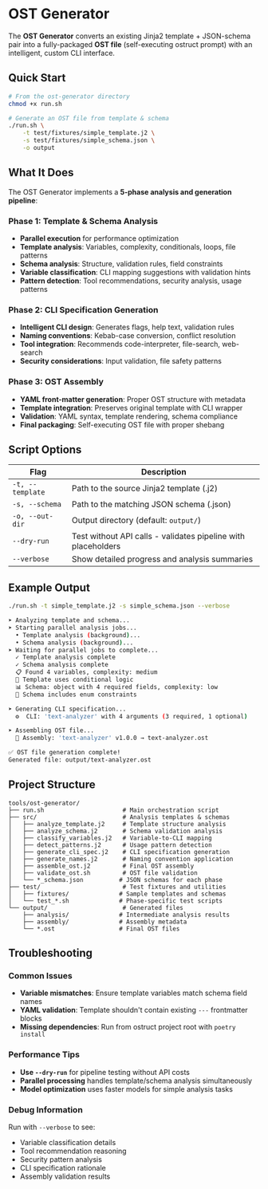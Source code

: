 # OST Generator

The **OST Generator** converts an existing Jinja2 template + JSON-schema pair into a fully-packaged **OST file** (self-executing ostruct prompt) with an intelligent, custom CLI interface.

## Quick Start

```bash
# From the ost-generator directory
chmod +x run.sh

# Generate an OST file from template & schema
./run.sh \
    -t test/fixtures/simple_template.j2 \
    -s test/fixtures/simple_schema.json \
    -o output
```

## What It Does

The OST Generator implements a **5-phase analysis and generation pipeline**:

### Phase 1: Template & Schema Analysis

- **Parallel execution** for performance optimization
- **Template analysis**: Variables, complexity, conditionals, loops, file patterns
- **Schema analysis**: Structure, validation rules, field constraints
- **Variable classification**: CLI mapping suggestions with validation hints
- **Pattern detection**: Tool recommendations, security analysis, usage patterns

### Phase 2: CLI Specification Generation

- **Intelligent CLI design**: Generates flags, help text, validation rules
- **Naming conventions**: Kebab-case conversion, conflict resolution
- **Tool integration**: Recommends code-interpreter, file-search, web-search
- **Security considerations**: Input validation, file safety patterns

### Phase 3: OST Assembly

- **YAML front-matter generation**: Proper OST structure with metadata
- **Template integration**: Preserves original template with CLI wrapper
- **Validation**: YAML syntax, template rendering, schema compliance
- **Final packaging**: Self-executing OST file with proper shebang

## Script Options

| Flag | Description |
|------|-------------|
| `-t, --template` | Path to the source Jinja2 template (.j2) |
| `-s, --schema`   | Path to the matching JSON schema (.json) |
| `-o, --out-dir`  | Output directory (default: `output/`) |
| `--dry-run`      | Test without API calls - validates pipeline with placeholders |
| `--verbose`      | Show detailed progress and analysis summaries |

## Example Output

```bash
./run.sh -t simple_template.j2 -s simple_schema.json --verbose

➤ Analyzing template and schema...
➤ Starting parallel analysis jobs...
  • Template analysis (background)...
  • Schema analysis (background)...
➤ Waiting for parallel jobs to complete...
  ✓ Template analysis complete
  ✓ Schema analysis complete
  📋 Found 4 variables, complexity: medium
  🔀 Template uses conditional logic
  📊 Schema: object with 4 required fields, complexity: low
  🎯 Schema includes enum constraints

➤ Generating CLI specification...
  ⚙️  CLI: 'text-analyzer' with 4 arguments (3 required, 1 optional)

➤ Assembling OST file...
  🔧 Assembly: 'text-analyzer' v1.0.0 → text-analyzer.ost

✅ OST file generation complete!
Generated file: output/text-analyzer.ost
```

## Project Structure

```
tools/ost-generator/
├── run.sh                      # Main orchestration script
├── src/                        # Analysis templates & schemas
│   ├── analyze_template.j2     # Template structure analysis
│   ├── analyze_schema.j2       # Schema validation analysis
│   ├── classify_variables.j2   # Variable-to-CLI mapping
│   ├── detect_patterns.j2      # Usage pattern detection
│   ├── generate_cli_spec.j2    # CLI specification generation
│   ├── generate_names.j2       # Naming convention application
│   ├── assemble_ost.j2         # Final OST assembly
│   ├── validate_ost.sh         # OST file validation
│   └── *_schema.json          # JSON schemas for each phase
├── test/                       # Test fixtures and utilities
│   ├── fixtures/              # Sample templates and schemas
│   └── test_*.sh              # Phase-specific test scripts
└── output/                     # Generated files
    ├── analysis/              # Intermediate analysis results
    ├── assembly/              # Assembly metadata
    └── *.ost                  # Final OST files
```

## Troubleshooting

### Common Issues

- **Variable mismatches**: Ensure template variables match schema field names
- **YAML validation**: Template shouldn't contain existing `---` frontmatter blocks
- **Missing dependencies**: Run from ostruct project root with `poetry install`

### Performance Tips

- **Use `--dry-run`** for pipeline testing without API costs
- **Parallel processing** handles template/schema analysis simultaneously
- **Model optimization** uses faster models for simple analysis tasks

### Debug Information

Run with `--verbose` to see:

- Variable classification details
- Tool recommendation reasoning
- Security pattern analysis
- CLI specification rationale
- Assembly validation results
